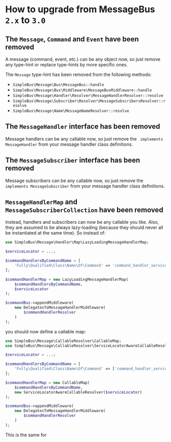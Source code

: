 # How to upgrade from MessageBus `2.x` to `3.0`

## The `Message`, `Command` and `Event` have been removed

A message (command, event, etc.) can be any object now, so just remove any type-hint or replace type-hints by more
specific ones.

The `Message` type-hint has been removed from the following methods:

- `SimpleBus\Message\Bus\MessageBus::handle`
- `SimpleBus\Message\Bus\Middleware\MessageBusMiddleware::handle`
- `SimpleBus\Message\Handler\Resolver\MessageHandlerResolver::resolve`
- `SimpleBus\Message\Subscriber\Resolver\MessageSubscribersResolver::resolve`
- `SimpleBus\Message\Name\MessageNameResolver::resolve`

## The `MessageHandler` interface has been removed

Message handlers can be any callable now, so just remove the ` implements MessageHandler` from your message handler
class definitions.

## The `MessageSubscriber` interface has been removed

Message subscribers can be any callable now, so just remove the ` implements MessageSubscriber` from your message
handler class definitions.

## `MessageHandlerMap` and `MessageSubscriberCollection` have been removed

Instead, handlers and subscribers can now be any callable you like. Also, they are assumed to be always lazy-loading
(because they should never all be instantiated at the same time). So instead of:

```php
use SimpleBus\Message\Handler\Map\LazyLoadingMessageHandlerMap;

$serviceLocator = ...;

$commandHandlersByCommandName = [
    'Fully\Qualified\Class\Name\Of\Command' => 'command_handler_service_id'
];

$commandHandlerMap = new LazyLoadingMessageHandlerMap(
    $commandHandlersByCommandName,
    $serviceLocator
);

$commandBus->appendMiddleware(
    new DelegatesToMessageHandlerMiddleware(
        $commandHandlerResolver
    )
);
```

you should now define a callable map:

```php
use SimpleBus\Message\CallableResolver\CallableMap;
use SimpleBus\Message\CallableResolver\ServiceLocatorAwareCallableResolver;

$serviceLocator = ...;

$commandHandlersByCommandName = [
    'Fully\Qualified\Class\Name\Of\Command' => ['command_handler_service_id', 'handle']
];

$commandHandlerMap = new CallableMap(
    $commandHandlersByCommandName,
    new ServiceLocatorAwareCallableResolver($serviceLocator)
);

$commandBus->appendMiddleware(
    new DelegatesToMessageHandlerMiddleware(
        $commandHandlerResolver
    )
);
```

This is the same for